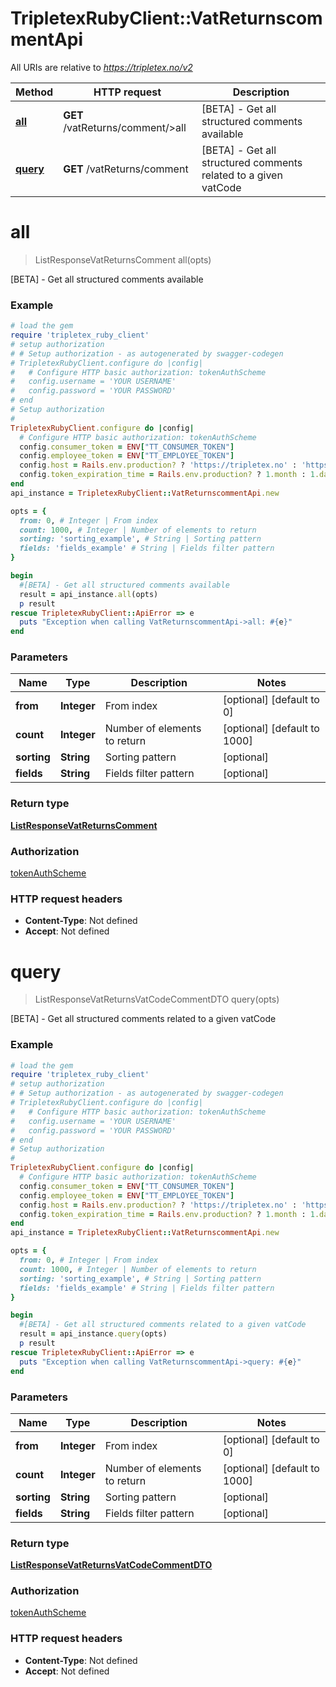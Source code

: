 # TripletexRubyClient::VatReturnscommentApi

All URIs are relative to *https://tripletex.no/v2*

Method | HTTP request | Description
------------- | ------------- | -------------
[**all**](VatReturnscommentApi.md#all) | **GET** /vatReturns/comment/&gt;all | [BETA] - Get all structured comments available
[**query**](VatReturnscommentApi.md#query) | **GET** /vatReturns/comment | [BETA] - Get all structured comments related to a given vatCode


# **all**
> ListResponseVatReturnsComment all(opts)

[BETA] - Get all structured comments available



### Example
```ruby
# load the gem
require 'tripletex_ruby_client'
# setup authorization
# # Setup authorization - as autogenerated by swagger-codegen
# TripletexRubyClient.configure do |config|
#   # Configure HTTP basic authorization: tokenAuthScheme
#   config.username = 'YOUR USERNAME'
#   config.password = 'YOUR PASSWORD'
# end
# Setup authorization
# 
TripletexRubyClient.configure do |config|
  # Configure HTTP basic authorization: tokenAuthScheme
  config.consumer_token = ENV["TT_CONSUMER_TOKEN"]
  config.employee_token = ENV["TT_EMPLOYEE_TOKEN"]
  config.host = Rails.env.production? ? 'https://tripletex.no' : 'https://api.tripletex.io'
  config.token_expiration_time = Rails.env.production? ? 1.month : 1.day
end
api_instance = TripletexRubyClient::VatReturnscommentApi.new

opts = { 
  from: 0, # Integer | From index
  count: 1000, # Integer | Number of elements to return
  sorting: 'sorting_example', # String | Sorting pattern
  fields: 'fields_example' # String | Fields filter pattern
}

begin
  #[BETA] - Get all structured comments available
  result = api_instance.all(opts)
  p result
rescue TripletexRubyClient::ApiError => e
  puts "Exception when calling VatReturnscommentApi->all: #{e}"
end
```

### Parameters

Name | Type | Description  | Notes
------------- | ------------- | ------------- | -------------
 **from** | **Integer**| From index | [optional] [default to 0]
 **count** | **Integer**| Number of elements to return | [optional] [default to 1000]
 **sorting** | **String**| Sorting pattern | [optional] 
 **fields** | **String**| Fields filter pattern | [optional] 

### Return type

[**ListResponseVatReturnsComment**](ListResponseVatReturnsComment.md)

### Authorization

[tokenAuthScheme](../README.md#tokenAuthScheme)

### HTTP request headers

 - **Content-Type**: Not defined
 - **Accept**: Not defined



# **query**
> ListResponseVatReturnsVatCodeCommentDTO query(opts)

[BETA] - Get all structured comments related to a given vatCode



### Example
```ruby
# load the gem
require 'tripletex_ruby_client'
# setup authorization
# # Setup authorization - as autogenerated by swagger-codegen
# TripletexRubyClient.configure do |config|
#   # Configure HTTP basic authorization: tokenAuthScheme
#   config.username = 'YOUR USERNAME'
#   config.password = 'YOUR PASSWORD'
# end
# Setup authorization
# 
TripletexRubyClient.configure do |config|
  # Configure HTTP basic authorization: tokenAuthScheme
  config.consumer_token = ENV["TT_CONSUMER_TOKEN"]
  config.employee_token = ENV["TT_EMPLOYEE_TOKEN"]
  config.host = Rails.env.production? ? 'https://tripletex.no' : 'https://api.tripletex.io'
  config.token_expiration_time = Rails.env.production? ? 1.month : 1.day
end
api_instance = TripletexRubyClient::VatReturnscommentApi.new

opts = { 
  from: 0, # Integer | From index
  count: 1000, # Integer | Number of elements to return
  sorting: 'sorting_example', # String | Sorting pattern
  fields: 'fields_example' # String | Fields filter pattern
}

begin
  #[BETA] - Get all structured comments related to a given vatCode
  result = api_instance.query(opts)
  p result
rescue TripletexRubyClient::ApiError => e
  puts "Exception when calling VatReturnscommentApi->query: #{e}"
end
```

### Parameters

Name | Type | Description  | Notes
------------- | ------------- | ------------- | -------------
 **from** | **Integer**| From index | [optional] [default to 0]
 **count** | **Integer**| Number of elements to return | [optional] [default to 1000]
 **sorting** | **String**| Sorting pattern | [optional] 
 **fields** | **String**| Fields filter pattern | [optional] 

### Return type

[**ListResponseVatReturnsVatCodeCommentDTO**](ListResponseVatReturnsVatCodeCommentDTO.md)

### Authorization

[tokenAuthScheme](../README.md#tokenAuthScheme)

### HTTP request headers

 - **Content-Type**: Not defined
 - **Accept**: Not defined



